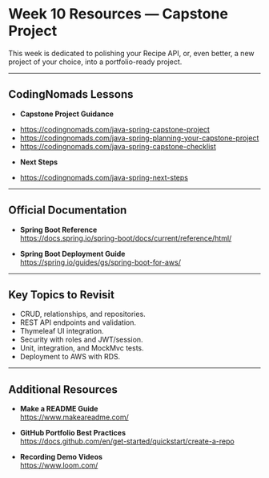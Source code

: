 # Week 10 Resources — Capstone Project

This week is dedicated to polishing your Recipe API, or, even better, a new project of your choice, into a portfolio-ready project.

---

## CodingNomads Lessons

- **Capstone Project Guidance**  
* https://codingnomads.com/java-spring-capstone-project
* https://codingnomads.com/java-spring-planning-your-capstone-project
* https://codingnomads.com/java-spring-capstone-checklist

- **Next Steps**
* https://codingnomads.com/java-spring-next-steps

---

## Official Documentation

- **Spring Boot Reference**  
  https://docs.spring.io/spring-boot/docs/current/reference/html/

- **Spring Boot Deployment Guide**  
  https://spring.io/guides/gs/spring-boot-for-aws/

---

## Key Topics to Revisit

- CRUD, relationships, and repositories.  
- REST API endpoints and validation.  
- Thymeleaf UI integration.  
- Security with roles and JWT/session.  
- Unit, integration, and MockMvc tests.  
- Deployment to AWS with RDS.  

---

## Additional Resources

- **Make a README Guide**  
  https://www.makeareadme.com/

- **GitHub Portfolio Best Practices**  
  https://docs.github.com/en/get-started/quickstart/create-a-repo

- **Recording Demo Videos**  
  https://www.loom.com/
